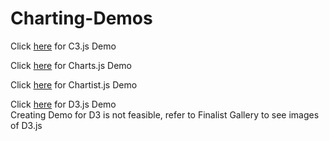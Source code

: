 # Charting-Demos


Click [here](http://charting-demos.herokuapp.com/C3.js/) for C3.js Demo 

Click [here](https://charting-demos.herokuapp.com/Charts.js/) for Charts.js Demo 

Click [here](https://charting-demos.herokuapp.com/Chartist.js/) for Chartist.js Demo 

Click [here](https://charting-demos.herokuapp.com/D3.js/) for D3.js Demo  </br>
Creating Demo for D3 is not feasible, refer to Finalist Gallery to see images of D3.js
